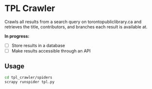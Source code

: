# TPL Crawler

Crawls all results from a search query on torontopubliclibrary.ca and retrieves the title, contributors, and branches each result is available at.

**In progress:**
- [ ] Store results in a database
- [ ] Make results accessible through an API

## Usage

```bash
cd tpl_crawler/spiders
scrapy runspider tpl.py
```
